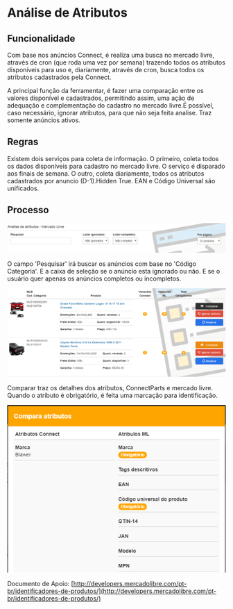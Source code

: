 # Análise de Atributos

## Funcionalidade

Com base nos anúncios Connect, é realiza uma busca no mercado livre, através de cron \(que roda uma vez por semana\) trazendo todos os atributos disponíveis para uso e, diariamente, através de cron, busca todos os atributos cadastrados pela Connect.

A principal função da ferramentar, é fazer uma comparação entre os valores disponível e cadastrados, permitindo assim, uma ação de adequação e complementação do cadastro no mercado livre.É possível, caso necessário, ignorar atributos, para que não seja feita analise. Traz somente anúncios ativos.

## Regras

Existem dois serviços para coleta de informação. O primeiro, coleta todos os dados disponíveis para cadastro no mercado livre. O serviço é disparado aos finais de semana. O outro, coleta diariamente, todos os atributos cadastrados por anuncio \(D-1\).Hidden True. EAN e Código Universal são unificados.

## Processo

![](../../.gitbook/assets/image%20%2828%29.png)

 O campo 'Pesquisar' irá buscar os anúncios com base no 'Código Categoria'. E a caixa de seleção se o anúncio esta ignorado ou não. E se o usuário quer apenas os anúncios completos ou incompletos.

![](../../.gitbook/assets/image%20%2829%29.png)

 Comparar traz os detalhes dos atributos, ConnectParts e mercado livre. Quando o atributo é obrigatório, é feita uma marcação para identificação.

![](../../.gitbook/assets/image%20%2842%29.png)

Documento de Apoio: [http://developers.mercadolibre.com/pt-br/identificadores-de-produtos/](http://developers.mercadolibre.com/pt-br/identificadores-de-produtos/)

